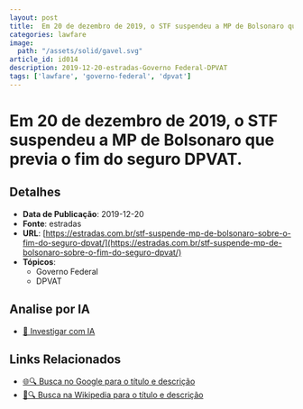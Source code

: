```yaml
---
layout: post
title:  Em 20 de dezembro de 2019, o STF suspendeu a MP de Bolsonaro que previa o fim do seguro DPVAT.
categories: lawfare
image: 
  path: "/assets/solid/gavel.svg"
article_id: id014
description: 2019-12-20-estradas-Governo Federal-DPVAT
tags: ['lawfare', 'governo-federal', 'dpvat']
---
```


# Em 20 de dezembro de 2019, o STF suspendeu a MP de Bolsonaro que previa o fim do seguro DPVAT.

## Detalhes
- **Data de Publicação**: 2019-12-20
- **Fonte**: estradas
- **URL**: [https://estradas.com.br/stf-suspende-mp-de-bolsonaro-sobre-o-fim-do-seguro-dpvat/](https://estradas.com.br/stf-suspende-mp-de-bolsonaro-sobre-o-fim-do-seguro-dpvat/)
- **Tópicos**:
  - Governo Federal
  - DPVAT

## Analise por IA
- [🤖 Investigar com IA](https://www.perplexity.ai/search?q=%22not%C3%ADcia%20artigo%20Brasil%22%20Em%2020%20de%20dezembro%20de%202019%2C%20o%20STF%20suspendeu%20a%20MP%20de%20Bolsonaro%20que%20previa%20o%20fim%20do%20seguro%20DPVAT.%20estradas%202019-12-20)

## Links Relacionados
- [🌐🔍 Busca no Google para o título e descrição](https://www.google.com/search?q=%22not%C3%ADcia%20artigo%20Brasil%22%20Em%2020%20de%20dezembro%20de%202019%2C%20o%20STF%20suspendeu%20a%20MP%20de%20Bolsonaro%20que%20previa%20o%20fim%20do%20seguro%20DPVAT.%20estradas%202019-12-20)
- [📖🔍 Busca na Wikipedia para o título e descrição](https://pt.wikipedia.org/w/index.php?search=%22not%C3%ADcia%20artigo%20Brasil%22%20Em%2020%20de%20dezembro%20de%202019%2C%20o%20STF%20suspendeu%20a%20MP%20de%20Bolsonaro%20que%20previa%20o%20fim%20do%20seguro%20DPVAT.%20estradas%202019-12-20)

